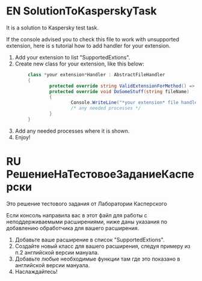 # EN SolutionToKasperskyTask
It is a solution to Kaspersky test task.

If the console advised you to check this file to work with unsupported extension, here is s tutorial how to add handler for your extension.

1. Add your extension to list "SupportedExtions".
2. Create new class for your extension, like this below:

```C#
        class *your extension*Handler : AbstractFileHandler
        {
                protected override string ValidExtensionForMethod() => "*your extension*";
                protected override void DoSomeStuff(string fileName)
                {
                        Console.WriteLine("*your extension* file handled");
                        /* any needed processes */
                }
        }
```
    
3. Add any needed processes where it is shown.
4. Enjoy!


# RU РешениеНаТестовоеЗаданиеКасперски
Это решение тестового задания от Лаборатории Касперского

Если консоль направила вас в этот файл для работы с неподдерживаемыми расширениями, ниже даны указания по добавлению обработчика для вашего расширения.

1. Добавьте ваше расширение в список "SupportedExtions".
2. Создайте новый класс для вашего расширения, следуя примеру из п.2 английской версии мануала.
3. Добавьте любые необходимые функции там где это показано в английской версии мануала.
4. Наслаждайтесь!
